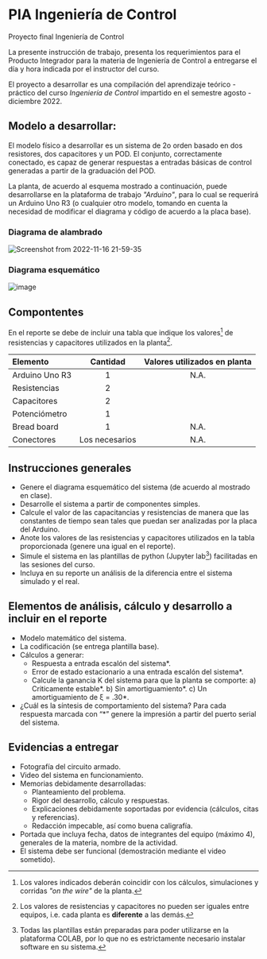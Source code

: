 # PIA Ingeniería de Control
Proyecto final Ingeniería de Control

La presente instrucción de trabajo, presenta los requerimientos para el Producto Integrador para la materia de Ingeniería de Control a entregarse el día y hora indicada por el instructor del curso.

El proyecto a desarrollar es una compilación del aprendizaje teórico - práctico del curso _Ingeniería de Control_ impartido en el semestre agosto - diciembre 2022.

## Modelo a desarrollar:

El modelo físico a desarrollar es un sistema de 2o orden basado en dos resistores, dos capacitores y un POD. El conjunto, correctamente conectado, es capaz de generar respuestas a entradas básicas de control generadas a partir de la graduación del POD.

La planta, de acuerdo al esquema mostrado a continuación, puede desarrollarse en la plataforma de trabajo _"Arduino"_, para lo cual se requerirá un Arduino Uno R3 (o cualquier otro modelo, tomando en cuenta la necesidad de modificar el diagrama y código de acuerdo a la placa base).

### Diagrama de alambrado

![Screenshot from 2022-11-16 21-59-35](https://user-images.githubusercontent.com/118387488/202351818-81c70051-0c5a-4230-9098-54f13c0eba3e.png)

### Diagrama esquemático

![image](https://user-images.githubusercontent.com/118387488/202359354-8879c1bb-7bd8-42d8-95c5-bf83b2e06bcd.png)


## Compontentes

En el reporte se debe de incluir una tabla que indique los valores[^1] de resistencias y capacitores utilizados en la planta[^2].

[^1]:Los valores indicados deberán coincidir con los cálculos, simulaciones y corridas _"on the wire"_ de la planta.
[^2]:Los valores de resistencias y capacitores no pueden ser iguales entre equipos, i.e. cada planta es **diferente** a las demás.

|Elemento| Cantidad | Valores utilizados en planta|
|:---|:---:|:---:|
|Arduino Uno R3|1|N.A.|
|Resistencias|2||
|Capacitores|2||
|Potenciómetro|1||
|Bread board|1|N.A.|
|Conectores|Los necesarios|N.A.|

## Instrucciones generales

* Genere el diagrama esquemático del sistema (de acuerdo al mostrado en clase).
* Desarrolle el sistema a partir de componentes simples.
* Calcule el valor de las capacitancias y resistencias de manera que las constantes de tiempo sean tales que puedan ser analizadas por la placa del Arduino.
* Anote los valores de las resistencias y capacitores utilizados en la tabla proporcionada (genere una igual en el reporte).
* Simule el sistema en las plantillas de python (Jupyter lab[^3]) facilitadas en las sesiones del curso.
* Incluya en su reporte un análisis de la diferencia entre el sistema simulado y el real.
[^3]:Todas las plantillas están preparadas para poder utilizarse en la plataforma COLAB, por lo que no es estrictamente necesario instalar software en su sistema.

## Elementos de análisis, cálculo y desarrollo a incluir en el reporte

* Modelo matemático del sistema.
* La codificación (se entrega plantilla base).
* Cálculos a generar:
    * Respuesta a entrada escalón del sistema*.
    * Error de estado estacionario a una entrada escalón del sistema*.
    * Calcule la ganancia K del sistema para que la planta se comporte:
         a) Criticamente estable*.
         b) Sin amortiguamiento*.
         c) Un amortiguamiento de ξ = .30*.
* ¿Cuál es la síntesis de comportamiento del sistema?
Para cada respuesta marcada con “*” genere la impresión a partir del puerto serial del sistema.

## Evidencias a entregar

* Fotografía del circuito armado.
* Video del sistema en funcionamiento.
* Memorias debidamente desarrolladas:
  * Planteamiento del problema.
  * Rigor del desarrollo, cálculo y respuestas.
  * Explicaciones debidamente soportadas por evidencia (cálculos, citas y referencias).
  * Redacción impecable, así como buena caligrafía.
* Portada que incluya fecha, datos de integrantes del equipo (máximo 4), generales de la materia, nombre de la actividad.
* El sistema debe ser funcional (demostración mediante el video sometido).

